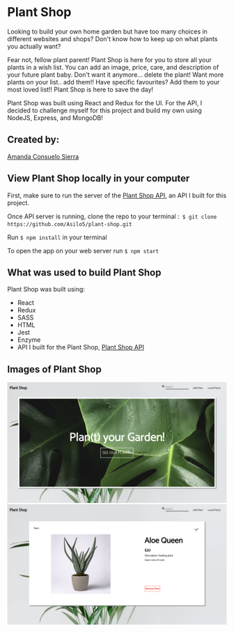 # Plant Shop

Looking to build your own home garden but have too many choices in different websites and shops? Don't know how to keep up on what plants you actually want? 

Fear not, fellow plant parent! Plant Shop is here for you to store all your plants in a wish list. You can add an image, price, care, and description of your future plant baby. Don't want it anymore... delete the plant! Want more plants on your list.. add them!! Have specific favourites? Add them to your most loved list!! Plant Shop is here to save the day!

Plant Shop was built using React and Redux for the UI. For the API, I decided to challenge myself for this project and build my own using NodeJS, Express, and MongoDB!

## Created by:
[Amanda Consuelo Sierra](https://github.com/Asilo5)

## View Plant Shop locally in your computer

First, make sure to run the server of the [Plant Shop API](https://github.com/Asilo5/plant-shop-api), an API I built for this project. 

Once API server is running, clone the repo to your terminal :``` $ git clone https://github.com/Asilo5/plant-shop.git```

Run ``` $ npm install ``` in your terminal

To open the app on your web server run ``` $ npm start ```

## What was used to build Plant Shop

Plant Shop was built using:
  - React
  - Redux
  - SASS
  - HTML
  - Jest
  - Enzyme
  - API I built for the Plant Shop, [Plant Shop API](https://github.com/Asilo5/plant-shop-api)
  
## Images of Plant Shop

![Start Page](https://github.com/Asilo5/plant-shop/blob/master/Screenshot%202020-01-13%20at%2011.05.17.png)
![Selected Plant Page](https://github.com/Asilo5/plant-shop/blob/master/Screenshot%202020-01-13%20at%2011.05.40.png)


